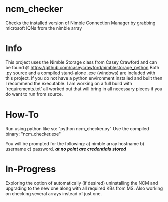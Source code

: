 # ncm_checker
Checks the installed version of Nimble Connection Manager by grabbing microsoft IQNs from the nimble array

# Info
This project uses the Nimble Storage class from Casey Crawford and can be found @ https://github.com/caseycrawford/nimblestorage_python
Both .py source and a compiled stand-alone .exe (windows) are included with this project. If you do not have a python environment installed and built then I recommend the executable. I am working on a full build with 'requirements.txt' all worked out that will bring in all necessary pieces if you do want to run from source. 

# How-To
Run using python like so: "python ncm_checker.py" 
Use the compiled binary: "ncm_checker.exe"

You will be prompted for the following: a) nimble array hostname b) username c) password. 
***at no point are credentials stored***

# In-Progress
Exploring the option of automatically (if desired) uninstalling the NCM and upgrading to the new one along with all required KBs from MS. Also working on checking several arrays instead of just one. 
